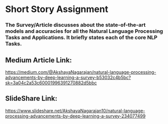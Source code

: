 # Short Story Assignment

### The Survey/Article discusses about the state-of-the-art models and accuracies for all the Natural Language Processing Tasks and Applications. It briefly states each of the core NLP Tasks.

## Medium Article Link:

https://medium.com/@AkshayaNagarajan/natural-language-processing-advancements-by-deep-learning-a-survey-b53032c4b5bc?sk=3a04c2a53c60001996391270882d5bbc

## SlideShare Link:

https://www.slideshare.net/AkshayaNagarajan10/natural-language-processing-advancements-by-deep-learning-a-survey-234077499
